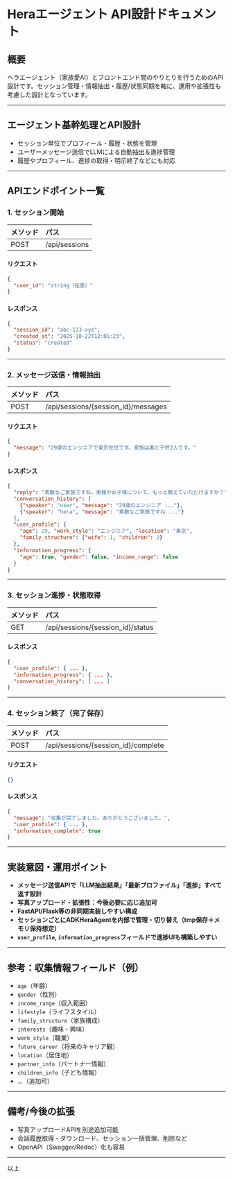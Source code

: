 # Heraエージェント API設計ドキュメント

## 概要
ヘラエージェント（家族愛AI）とフロントエンド間のやりとりを行うためのAPI設計です。セッション管理・情報抽出・履歴/状態同期を軸に、運用や拡張性も考慮した設計となっています。

---

## エージェント基幹処理とAPI設計

- セッション単位でプロフィール・履歴・状態を管理
- ユーザーメッセージ送信でLLMによる自動抽出＆進捗管理
- 履歴やプロフィール、進捗の取得・明示終了などにも対応

---

## APIエンドポイント一覧

### 1. セッション開始
|メソッド|パス|
|:--|:--|
|POST|/api/sessions|

#### リクエスト
```json
{
  "user_id": "string（任意）"
}
```

#### レスポンス
```json
{
  "session_id": "abc-123-xyz",
  "created_at": "2025-10-22T12:01:23",
  "status": "created"
}
```

---

### 2. メッセージ送信・情報抽出
|メソッド|パス|
|:--|:--|
|POST|/api/sessions/{session_id}/messages|

#### リクエスト
```json
{
  "message": "29歳のエンジニアで東京在住です。家族は妻と子供2人です。"
}
```

#### レスポンス
```json
{
  "reply": "素敵なご家族ですね。奥様やお子様について、もっと教えていただけますか？",
  "conversation_history": [
    {"speaker": "user", "message": "29歳のエンジニア ..."},
    {"speaker": "hera", "message": "素敵なご家族ですね ..."}
  ],
  "user_profile": {
    "age": 29, "work_style": "エンジニア", "location": "東京", 
    "family_structure": {"wife": 1, "children": 2}
  },
  "information_progress": {
    "age": true, "gender": false, "income_range": false
  }
}
```
---

### 3. セッション進捗・状態取得
|メソッド|パス|
|:--|:--|
|GET|/api/sessions/{session_id}/status|

#### レスポンス
```json
{
  "user_profile": { ... },
  "information_progress": { ... },
  "conversation_history": [ ... ]
}
```

---

### 4. セッション終了（完了保存）
|メソッド|パス|
|:--|:--|
|POST|/api/sessions/{session_id}/complete|

#### リクエスト
```json
{}
```

#### レスポンス
```json
{
  "message": "収集が完了しました。ありがとうございました。",
  "user_profile": { ... },
  "information_complete": true
}
```

---

## 実装意図・運用ポイント

- **メッセージ送信APIで「LLM抽出結果」「最新プロファイル」「進捗」すべて返す設計**
- **写真アップロード・拡張性：今後必要に応じ追加可**
- **FastAPI/Flask等の非同期実装しやすい構成**
- **セッションごとにADKHeraAgentを内部で管理・切り替え（tmp保存＋メモリ保持想定）**
- **`user_profile`, `information_progress`フィールドで進捗UIも構築しやすい**

---

## 参考：収集情報フィールド（例）
- `age`（年齢）
- `gender`（性別）
- `income_range`（収入範囲）
- `lifestyle`（ライフスタイル）
- `family_structure`（家族構成）
- `interests`（趣味・興味）
- `work_style`（職業）
- `future_career`（将来のキャリア観）
- `location`（居住地）
- `partner_info`（パートナー情報）
- `children_info`（子ども情報）
- ...（追加可）

---

## 備考/今後の拡張
- 写真アップロードAPIを別途追加可能
- 会話履歴取得・ダウンロード、セッション一括管理、削除など
- OpenAPI（Swagger/Redoc）化も容易

---

以上
